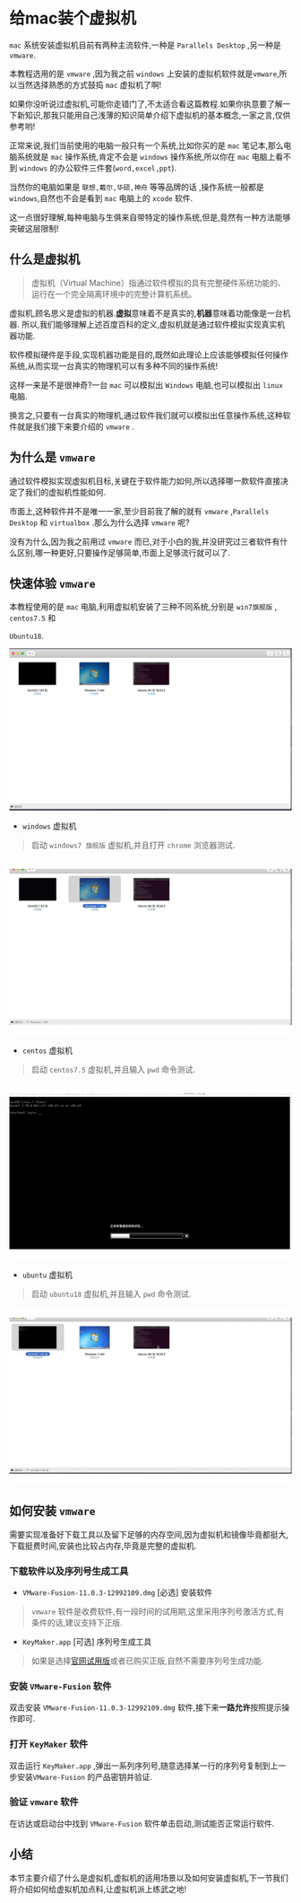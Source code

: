 # 给mac装个虚拟机

`mac` 系统安装虚拟机目前有两种主流软件,一种是 `Parallels Desktop` ,另一种是 `vmware`.

本教程选用的是 `vmware` ,因为我之前 `windows` 上安装的虚拟机软件就是`vmware`,所以当然选择熟悉的方式鼓捣 `mac` 虚拟机了啊!

如果你没听说过虚拟机,可能你走错门了,不太适合看这篇教程.如果你执意要了解一下新知识,那我只能用自己浅薄的知识简单介绍下虚拟机的基本概念,一家之言,仅供参考哟!

正常来说,我们当前使用的电脑一般只有一个系统,比如你买的是 `mac` 笔记本,那么电脑系统就是 `mac` 操作系统,肯定不会是 `windows` 操作系统,所以你在 `mac` 电脑上看不到 `windows` 的办公软件三件套(`word,excel,ppt`).

当然你的电脑如果是 `联想,戴尔,华硕,神舟` 等等品牌的话 ,操作系统一般都是 `windows`,自然也不会是看到 `mac` 电脑上的 `xcode` 软件.

这一点很好理解,每种电脑与生俱来自带特定的操作系统,但是,竟然有一种方法能够突破这层限制!

## 什么是虚拟机

> 虚拟机（Virtual Machine）指通过软件模拟的具有完整硬件系统功能的、运行在一个完全隔离环境中的完整计算机系统。

虚拟机,顾名思义是虚拟的机器.**虚拟**意味着不是真实的,**机器**意味着功能像是一台机器.
所以,我们能够理解上述百度百科的定义,虚拟机就是通过软件模拟实现真实机器功能.

软件模拟硬件是手段,实现机器功能是目的,既然如此理论上应该能够模拟任何操作系统,从而实现一台真实的物理机可以有多种不同的操作系统!

这样一来是不是很神奇?一台 `mac` 可以模拟出 `Windows` 电脑,也可以模拟出 `linux` 电脑.

换言之,只要有一台真实的物理机,通过软件我们就可以模拟出任意操作系统,这种软件就是我们接下来要介绍的 `vmware` .

## 为什么是 `vmware`

通过软件模拟实现虚拟机目标,关键在于软件能力如何,所以选择哪一款软件直接决定了我们的虚拟机性能如何.

市面上,这种软件并不是唯一一家,至少目前我了解的就有 `vmware` ,`Parallels Desktop` 和 `virtualbox` .那么为什么选择 `vmware` 呢?

没有为什么,因为我之前用过 `vmware` 而已,对于小白的我,并没研究过三者软件有什么区别,哪一种更好,只要操作足够简单,市面上足够流行就可以了.

## 快速体验 `vmware`

本教程使用的是 `mac` 电脑,利用虚拟机安装了三种不同系统,分别是 `win7旗舰版` , `centos7.5` 和

`Ubuntu18`.

![vm-overview-preview.png](./images/vm-overview-preview.png)

- `windows` 虚拟机

> 启动 `windows7 旗舰版` 虚拟机,并且打开 `chrome` 浏览器测试.

![vm-windows-preview.gif](./images/vm-windows-preview.gif)

- `centos` 虚拟机

> 启动 `centos7.5` 虚拟机,并且输入 `pwd` 命令测试.

![vm-centos-preview.gif](./images/vm-centos-preview.gif)

- `ubuntu` 虚拟机

> 启动 `ubuntu18` 虚拟机,并且输入 `pwd` 命令测试.

![vm-ubuntu-preview.gif](./images/vm-ubuntu-preview.gif)

## 如何安装 `vmware`

需要实现准备好下载工具以及留下足够的内存空间,因为虚拟机和镜像毕竟都挺大,下载挺费时间,安装也比较占内存,毕竟是完整的虚拟机.

### 下载软件以及序列号生成工具

- `VMware-Fusion-11.0.3-12992109.dmg` [必选] 安装软件

> `vmware` 软件是收费软件,有一段时间的试用期,这里采用序列号激活方式,有条件的话,建议支持下正版.

- `KeyMaker.app` [可选] 序列号生成工具

> 如果是选择[官网试用版](https://my.vmware.com/cn/web/vmware/downloads)或者已购买正版,自然不需要序列号生成功能.

### 安装 `VMware-Fusion` 软件

双击安装 `VMware-Fusion-11.0.3-12992109.dmg` 软件,接下来**一路允许**按照提示操作即可.

### 打开 `KeyMaker` 软件

双击运行 `KeyMaker.app` ,弹出一系列序列号,随意选择某一行的序列号复制到上一步安装`VMware-Fusion` 的产品密钥并验证.

### 验证 `vmware` 软件

在访达或启动台中找到 `VMware-Fusion` 软件单击启动,测试能否正常运行软件.


## 小结

本节主要介绍了什么是虚拟机,虚拟机的适用场景以及如何安装虚拟机,下一节我们将介绍如何给虚拟机加点料,让虚拟机派上练武之地!



